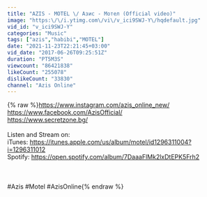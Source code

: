 ```yaml
---
title: "AZIS - MOTEL \/ Азис - Мотел (Official video)"
image: "https:\/\/i.ytimg.com\/vi\/v_ici9SWJ-Y\/hqdefault.jpg"
vid_id: "v_ici9SWJ-Y"
categories: "Music"
tags: ["azis","habibi","MOTEL"]
date: "2021-11-23T22:21:45+03:00"
vid_date: "2017-06-26T09:25:51Z"
duration: "PT5M3S"
viewcount: "86421838"
likeCount: "255078"
dislikeCount: "33830"
channel: "Azis Online"
---
```

{% raw %}<a rel="nofollow" target="blank" href="https://www.instagram.com/azis_online_new/">https://www.instagram.com/azis_online_new/</a><br /><a rel="nofollow" target="blank" href="https://www.facebook.com/AzisOfficial/">https://www.facebook.com/AzisOfficial/</a><br /><a rel="nofollow" target="blank" href="https://www.secretzone.bg/">https://www.secretzone.bg/</a><br /><br />Listen and Stream on: <br />iTunes: <a rel="nofollow" target="blank" href="https://itunes.apple.com/us/album/motel/id1296311004?i=1296311012">https://itunes.apple.com/us/album/motel/id1296311004?i=1296311012</a><br />Spotify: <a rel="nofollow" target="blank" href="https://open.spotify.com/album/7DaaaFlMk2lxDtEPK5Frh2">https://open.spotify.com/album/7DaaaFlMk2lxDtEPK5Frh2</a><br /><br /><br /><br />#Azis #Motel #AzisOnline{% endraw %}
